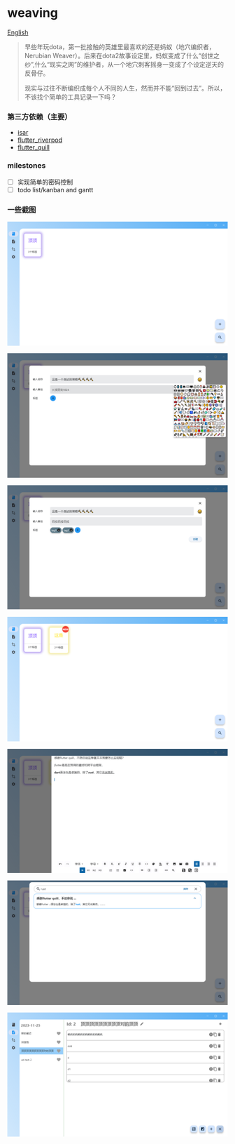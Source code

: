 # weaving

[English](./README.md)

> 早些年玩dota，第一批接触的英雄里最喜欢的还是蚂蚁（地穴编织者，Nerubian Weaver）。后来在dota2故事设定里，蚂蚁变成了什么“创世之纱”,什么“现实之网”的维护者，从一个地穴刺客摇身一变成了个设定逆天的反骨仔。
>
> 现实与过往不断编织成每个人不同的人生，然而并不能“回到过去”。所以，不该找个简单的工具记录一下吗？

### 第三方依赖（主要）

* [isar](https://pub.dev/packages/isar)
* [flutter_riverpod](https://pub.dev/packages/flutter_riverpod)
* [flutter_quill](https://pub-web.flutter-io.cn/packages/flutter_quill)


### milestones

- [ ] 实现简单的密码控制
- [ ] todo list/kanban  and gantt

### 一些截图

![1700658475213](./images/1700658475213.png)

![1700658498075](./images/1700658498075.png)

![1700658521120](./images/1700658521120.png)

![1700658529820](./images/1700658529820.png)

![1700658644953](./images/1700658644953.png)

![1700658676214](./images/1700658676214.png)

![image-20231125230300639](./images/image-20231125230300639.png)